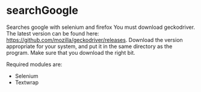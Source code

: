 # searchGoogle
Searches google with selenium and firefox
You must download geckodriver. The latest version can be found here: https://github.com/mozilla/geckodriver/releases.
Download the version appropriate for your system, and put it in the same directory as the program.
Make sure that you download the right bit.

Required modules are:
- Selenium
- Textwrap
